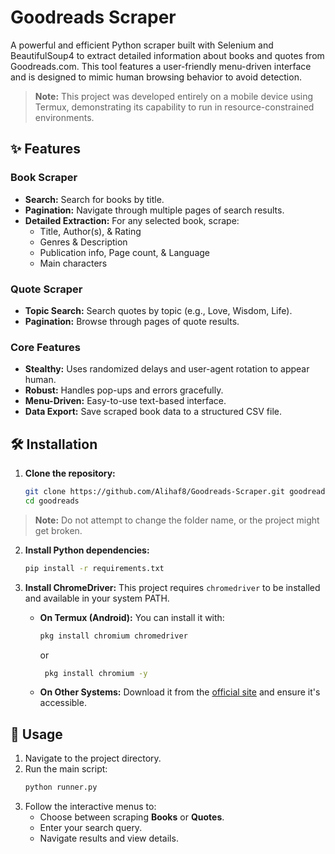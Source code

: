 
# Goodreads Scraper

A powerful and efficient Python scraper built with Selenium and BeautifulSoup4 to extract detailed information about books and quotes from Goodreads.com. This tool features a user-friendly menu-driven interface and is designed to mimic human browsing behavior to avoid detection.

> **Note:** This project was developed entirely on a mobile device using Termux, demonstrating its capability to run in resource-constrained environments.

## ✨ Features

### Book Scraper
*   **Search:** Search for books by title.
*   **Pagination:** Navigate through multiple pages of search results.
*   **Detailed Extraction:** For any selected book, scrape:
    *   Title, Author(s), & Rating
    *   Genres & Description
    *   Publication info, Page count, & Language
    *   Main characters

### Quote Scraper
*   **Topic Search:** Search quotes by topic (e.g., Love, Wisdom, Life).
*   **Pagination:** Browse through pages of quote results.

### Core Features
*   **Stealthy:** Uses randomized delays and user-agent rotation to appear human.
*   **Robust:** Handles pop-ups and errors gracefully.
*   **Menu-Driven:** Easy-to-use text-based interface.
*   **Data Export:** Save scraped book data to a structured CSV file.

## 🛠️ Installation

1.  **Clone the repository:**
    ```bash
    git clone https://github.com/Alihaf8/Goodreads-Scraper.git goodreads
    cd goodreads
    ```
> **Note:** Do not attempt to change the folder name, or the project might get broken.
2.  **Install Python dependencies:**
    ```bash
    pip install -r requirements.txt
    ```

3.  **Install ChromeDriver:**
    This project requires `chromedriver` to be installed and available in your system PATH.
    *   **On Termux (Android):** You can install it with:
        ```bash
        pkg install chromium chromedriver
        ```
        or
        ```bash
         pkg install chromium -y
        ```
    *   **On Other Systems:** Download it from the [official site](https://sites.google.com/chromium.org/driver/) and ensure it's accessible.

## 🚀 Usage

1.  Navigate to the project directory.
2.  Run the main script:
    ```bash
    python runner.py
    ```
3.  Follow the interactive menus to:
    *   Choose between scraping **Books** or **Quotes**.
    *   Enter your search query.
    *   Navigate results and view details.
